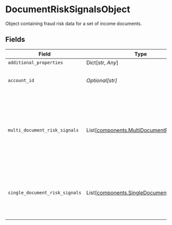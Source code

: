 # DocumentRiskSignalsObject

Object containing fraud risk data for a set of income documents.


## Fields

| Field                                                                                                  | Type                                                                                                   | Required                                                                                               | Description                                                                                            |
| ------------------------------------------------------------------------------------------------------ | ------------------------------------------------------------------------------------------------------ | ------------------------------------------------------------------------------------------------------ | ------------------------------------------------------------------------------------------------------ |
| `additional_properties`                                                                                | Dict[str, *Any*]                                                                                       | :heavy_minus_sign:                                                                                     | N/A                                                                                                    |
| `account_id`                                                                                           | *Optional[str]*                                                                                        | :heavy_check_mark:                                                                                     | ID of the payroll provider account.                                                                    |
| `multi_document_risk_signals`                                                                          | List[[components.MultiDocumentRiskSignal](../../models/components/multidocumentrisksignal.md)]         | :heavy_check_mark:                                                                                     | Array of risk signals computed from a set of uploaded documents and the associated documents' metadata |
| `single_document_risk_signals`                                                                         | List[[components.SingleDocumentRiskSignal](../../models/components/singledocumentrisksignal.md)]       | :heavy_check_mark:                                                                                     | Array of document metadata and associated risk signals per document                                    |